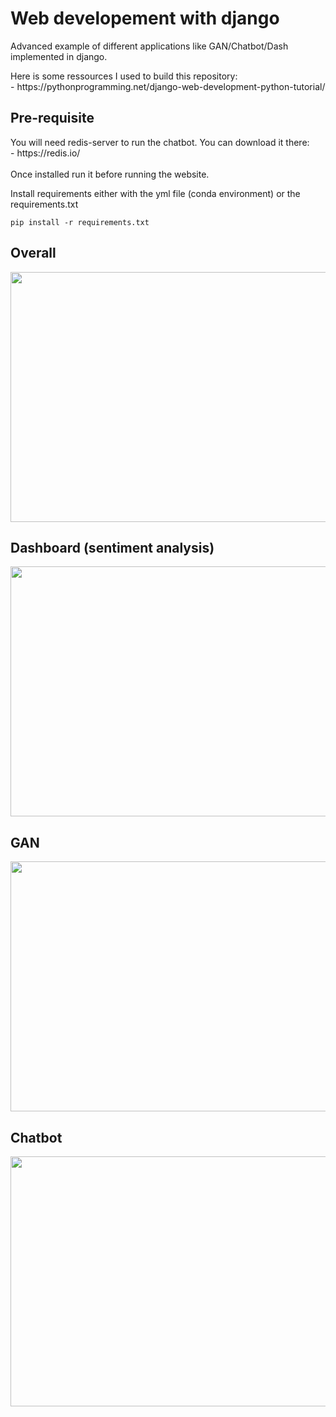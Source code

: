 <h1>Web developement with django</h1>

<p>Advanced example of different applications like GAN/Chatbot/Dash implemented in django.</p>
<p>Here is some ressources I used to build this repository:<br>
- https://pythonprogramming.net/django-web-development-python-tutorial/ </p>

<h2>Pre-requisite</h2>

<p>You will need redis-server to run the chatbot. You can download it there: <br>
- https://redis.io/ <br><br>
Once installed run it before running the website.</p>

<p>Install requirements either with the yml file (conda environment) or the requirements.txt </p>

```
pip install -r requirements.txt
```

<h2>Overall</h2>

<img src="https://raw.githubusercontent.com/Kwirtz/Webdev-django/master/demogif/overall.gif" width="700" height="400" />

<h2>Dashboard (sentiment analysis)</h2>

<img src="https://raw.githubusercontent.com/Kwirtz/Webdev-django/master/demogif/dashboard.gif" width="700" height="400" />

<h2>GAN</h2>

<img src="https://raw.githubusercontent.com/Kwirtz/Webdev-django/master/demogif/gan.gif" width="700" height="400" />

<h2>Chatbot</h2>

<img src="https://raw.githubusercontent.com/Kwirtz/Webdev-django/master/demogif/chatbot.gif" width="700" height="400" />
